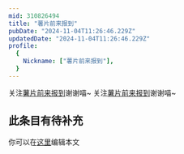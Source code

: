 ```yaml
---
mid: 310826494
title: "薯片前来报到"
pubDate: "2024-11-04T11:26:46.229Z"
updatedDate: "2024-11-04T11:26:46.229Z"
profile:
  {
    Nickname: ["薯片前来报到"],
  }
---
```


关注[薯片前来报到](https://space.bilibili.com/310826494)谢谢喵~ 关注[薯片前来报到](https://space.bilibili.com/310826494)谢谢喵~

## 此条目有待补充
你可以在[这里](https://github.com/Yuhanawa/VTuber.ICU-Content/edit/master/v/薯片前来报到/index.md)编辑本文
